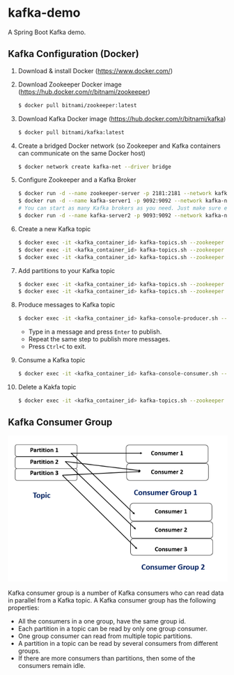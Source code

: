 # kafka-demo

A Spring Boot Kafka demo.


## Kafka Configuration (Docker)

1. Download & install Docker (https://www.docker.com/)

2. Download Zookeeper Docker image (https://hub.docker.com/r/bitnami/zookeeper)

    ```bash
    $ docker pull bitnami/zookeeper:latest
    ```

3. Download Kafka Docker image (https://hub.docker.com/r/bitnami/kafka)

    ```bash
    $ docker pull bitnami/kafka:latest
    ```

4. Create a bridged Docker network (so Zookeeper and Kafka containers can communicate on the same Docker host)

    ```bash
    $ docker network create kafka-net --driver bridge
    ```

5. Configure Zookeeper and a Kafka Broker

    ```bash
    $ docker run -d --name zookeeper-server -p 2181:2181 --network kafka-net -e ALLOW_ANONYMOUS_LOGIN=yes bitnami/zookeeper:latest
    $ docker run -d --name kafka-server1 -p 9092:9092 --network kafka-net -e ALLOW_PLAINTEXT_LISTENER=yes -e KAFKA_CFG_ZOOKEEPER_CONNECT=zookeeper-server:2181 -e KAFKA_CFG_ADVERTISED_LISTENERS=PLAINTEXT://localhost:9092 bitnami/kafka:latest
    # You can start as many Kafka brokers as you need. Just make sure each broker publishes a unique external port (9093, 9094, etc).
    $ docker run -d --name kafka-server2 -p 9093:9092 --network kafka-net -e ALLOW_PLAINTEXT_LISTENER=yes -e KAFKA_CFG_ZOOKEEPER_CONNECT=zookeeper-server:2181 -e KAFKA_CFG_ADVERTISED_LISTENERS=PLAINTEXT://localhost:9093 bitnami/kafka:latest
    ```

5. Create a new Kafka topic

    ```bash
    $ docker exec -it <kafka_container_id> kafka-topics.sh --zookeeper zookeeper-server:2181 --create --topic example --partitions 1 --replication-factor 1 --if-not-exists
    $ docker exec -it <kafka_container_id> kafka-topics.sh --zookeeper zookeeper-server:2181 --list --exclude-internal
    $ docker exec -it <kafka_container_id> kafka-topics.sh --zookeeper zookeeper-server:2181 --describe --topic example
    ```

6. Add partitions to your Kafka topic

    ```bash
    $ docker exec -it <kafka_container_id> kafka-topics.sh --zookeeper zookeeper-server:2181 --alter --topic example --partitions 3
    $ docker exec -it <kafka_container_id> kafka-topics.sh --zookeeper zookeeper-server:2181 --describe --topic example
    ```

7. Produce messages to Kafka topic

    ```bash
    $ docker exec -it <kafka_container_id> kafka-console-producer.sh --broker-list localhost:9092 --topic example
    ```

    * Type in a message and press `Enter` to publish.
    * Repeat the same step to publish more messages.
    * Press `Ctrl+C` to exit.

8. Consume a Kafka topic

    ```bash
    $ docker exec -it <kafka_container_id> kafka-console-consumer.sh --bootstrap-server localhost:9092 --topic example --from-beginning
    ```

9. Delete a Kakfa topic

    ```bash
    $ docker exec -it <kafka_container_id> kafka-topics.sh --zookeeper zookeeper-server:2181 --topic example --delete
    ```

## Kafka Consumer Group

![Kafka Consumer Group](/images/kafka_consumer_group.png)

Kafka consumer group is a number of Kafka consumers who can read data in parallel from a Kafka topic. A Kafka consumer group has the following properties:

* All the consumers in a one group, have the same group id.
* Each partition in a topic can be read by only one group consumer.
* One group consumer can read from multiple topic partitions.
* A partition in a topic can be read by several consumers from different groups.
* If there are more consumers than partitions, then some of the consumers remain idle.
